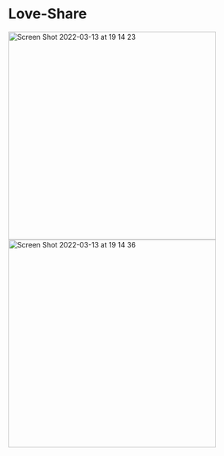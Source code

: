# Love-Share
<img width="418" alt="Screen Shot 2022-03-13 at 19 14 23" src="https://user-images.githubusercontent.com/9380512/158068890-644c10f2-a20b-4059-a283-437dae0d509c.png">
<img width="418" alt="Screen Shot 2022-03-13 at 19 14 36" src="https://user-images.githubusercontent.com/9380512/158068901-35d07170-4b4c-4b7e-939e-3cc10c825bc8.png">
